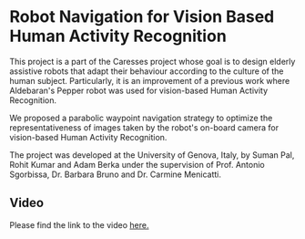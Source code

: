 # Robot Navigation for Vision Based Human Activity Recognition
This project is a part of the Caresses project whose goal is to design elderly assistive robots that adapt their behaviour according to the culture of the human subject. Particularly, it is an improvement of a previous work where Aldebaran's Pepper robot was used for vision-based Human Activity Recognition.

We proposed a parabolic waypoint navigation strategy to optimize the representativeness of images taken by the robot's on-board camera for vision-based Human Activity Recognition.

The project was developed at the University of Genova, Italy, by Suman Pal, Rohit Kumar and Adam Berka under the supervision of Prof. Antonio Sgorbissa, Dr. Barbara Bruno and Dr. Carmine Menicatti.

## Video
Please find the link to the video [here.](https://www.youtube.com/watch?v=l8S-gwiYPZk&feature=youtu.be)
